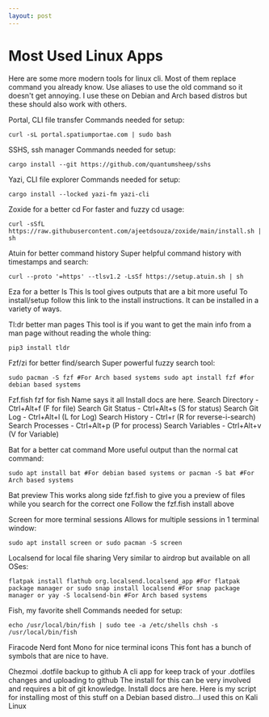 ```yaml
---
layout: post
---
```


# Most Used Linux Apps

Here are some more modern tools for linux cli. Most of them replace command you already know. Use aliases to use the old command so it doesn't get annoying. I use these on Debian and Arch based distros but these should also work with others.

Portal, CLI file transfer
Commands needed for setup:

`curl -sL portal.spatiumportae.com | sudo bash`

SSHS, ssh manager
Commands needed for setup:

`cargo install --git https://github.com/quantumsheep/sshs`

Yazi, CLI file explorer
Commands needed for setup:

`cargo install --locked yazi-fm yazi-cli`

Zoxide for a better cd
For faster and fuzzy cd usage:

`curl -sSfL https://raw.githubusercontent.com/ajeetdsouza/zoxide/main/install.sh | sh`

Atuin for better command history
Super helpful command history with timestamps and search:

`curl --proto '=https' --tlsv1.2 -LsSf https://setup.atuin.sh | sh`

Eza for a better ls
This ls tool gives outputs that are a bit more useful
To install/setup follow this link to the install instructions. It can be installed in a variety of ways.

Tl:dr better man pages
This tool is if you want to get the main info from a man page without reading the whole thing:

`pip3 install tldr`

Fzf/zi for better find/search
Super powerful fuzzy search tool:

`sudo pacman -S fzf #For Arch based systems
sudo apt install fzf #for debian based systems`

Fzf.fish fzf for fish
Name says it all
Install docs are here.
Search Directory - Ctrl+Alt+f (F for file)
Search Git Status - Ctrl+Alt+s (S for status)
Search Git Log - Ctrl+Alt+l (L for Log)
Search History -  Ctrl+r (R for reverse-i-search)
Search Processes - Ctrl+Alt+p (P for process)
Search Variables - Ctrl+Alt+v (V for Variable)

Bat for a better cat command
More useful output than the normal cat command:

`sudo apt install bat #For debian based systems
or
pacman -S bat #For Arch based systems`

Bat preview
This works along side fzf.fish to give you a preview of files while you search for the correct one
Follow the fzf.fish install above

Screen for more terminal sessions
Allows for multiple sessions in 1 terminal window:

`sudo apt install screen
or
sudo pacman -S screen`

Localsend for local file sharing
Very similar to airdrop but available on all OSes:

`flatpak install flathub org.localsend.localsend_app #For flatpak package manager
or
sudo snap install localsend #For snap package manager
or
yay -S localsend-bin #For Arch based systems`

Fish, my favorite shell
Commands needed for setup:

`echo /usr/local/bin/fish | sudo tee -a /etc/shells
chsh -s /usr/local/bin/fish`

Firacode Nerd font Mono for nice terminal icons
This font has a bunch of symbols that are nice to have.

Chezmoi .dotfile backup to github
A cli app for keep track of your .dotfiles changes and uploading to github
The install for this can be very involved and requires a bit of git knowledge. Install docs are here.
Here is my script for installing most of this stuff on a Debian based distro…I used this on Kali Linux